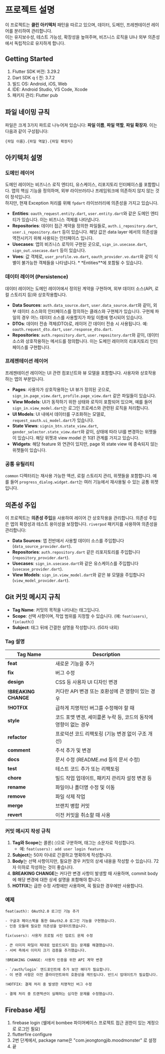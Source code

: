 # 프로젝트 설명

이 프로젝트는 **클린 아키텍처** 패턴을 따르고 있으며, 데이터, 도메인, 프레젠테이션 레이어를 분리하여 관리합니다.</br>
이는 유지보수성, 테스트 가능성, 확장성을 높여주며, 비즈니스 로직을 UI나 외부 의존성에서 독립적으로 유지하게 합니다.

## Getting Started

1. Flutter SDK 버전: 3.29.2
2. Dart SDK qㅓ전: 3.7.2
3. 빌드 OS: Android, iOS, Web
4. IDE: Android Studio, VS Code, Xcode
5. 패키지 관리: Flutter pub

## 파일 네이밍 규칙

파일은 크게 3가지 파트로 나누어져 있습니다: **파일 이름**, **파일 역할**, **파일 확장자**. 이는 다음과 같이 구성됩니다:

```
{파일 이름}.{파일 역할}.{파일 확장자}
```

## 아키텍처 설명

### 도메인 레이어

도메인 레이어는 비즈니스 로직 엔티티, 유스케이스, 리포지토리 인터페이스를 포함합니다. 앱의 핵심 기능을 정의하며, 외부 라이브러리나 프레임워크에 의존하지 않지 않는 것이
정석입니다.</br>
하지만, 현재 Exception 처리를 위해 `fpdart` 라이브러리에 의존성을 가지고 있습니다.

- **Entities**: `oauth_request.entity.dart`, `user.entity.dart`와 같은 도메인 엔티티가 있습니다. 이는 비즈니스 객체를
  나타냅니다.
- **Repositories**: 데이터 접근 계약을 정의한 파일들로, `auth.i_repository.dart`, `user.i_repository.dart` 등이 있습니다.
  해당 값은 data layer 에서의 의존성을 역전시키기 위해 사용되는 인터페이스 입니다.
- **Usecases**: 앱의 비즈니스 로직이 구현된 곳으로, `sign_in.usecase.dart`, `sign_out.usecase.dart` 등이 있습니다.
- **Voes**: 값 객체로, `user_profile.vo.dart`, `oauth_provider.vo.dart`와 같이 식별이 불가능한 객체들을 나타냅니다. *
  *Entities**에 포함될 수 있습니다.

### 데이터 레이어 (Persistence)

데이터 레이어는 도메인 레이어에서 정의된 계약을 구현하며, 외부 데이터 소스(API, 로컬 스토리지 등)와 상호작용합니다.

- **Data Sources**: `auth.data_source.dart`, `user.data_source.dart`와 같이, 외부 데이터 소스와의 인터페이스를 정의하는
  클래스와 구현체가 있습니다. 구현체 파일의 경우 어느 데이터 소스를 사용할지가 파일 이름에 명시되어 있습니다.
- **DTOs**: 데이터 전송 객체(DTO)로, 레이어 간 데이터 전송 시 사용됩니다. 예: `oauth.request_dto.dart`,
  `user.response_dto.dart`.
- **Repositories**: `auth.repository.dart`, `user.repository.dart`와 같이, 데이터 소스와 상호작용하는 메서드를 정의합니다.
  이는 도메인 레이어의 리포지토리 인터페이스를 구현합니다.

### 프레젠테이션 레이어

프레젠테이션 레이어는 UI 관련 컴포넌트와 뷰 모델을 포함합니다. 사용자와 상호작용하는 앱의 부분입니다.

- **Pages**: 사용자가 상호작용하는 UI 뷰가 정의된 곳으로, `sign_in.page_view.dart`, `profile.page_view.dart` 같은 파일들이
  있습니다.
- **View Models**: UI가 동작하기 위한 상태와 로직이 포함되어 있으며, 예를 들어 `sign_in.view_model.dart`는 로그인 프로세스와 관련된 로직을
  처리합니다.
- **UI Models**: UI 내에서 데이터를 구조화하는 모델로, `request_oauth.ui_model.dart`가 있습니다.
- **State Views**: `signin_btn.state_view.dart`, `gender_selector.state_view.dart`와 같이, 상태에 따라 UI를
  변경하는 위젯들이 있습니다. 해당 위젯과 view model 은 1대1 관계를 가지고 있습니다.
- **Widgets**: 해당 feature 와 연관이 있지만, page 와 state view 에 종속되지 않는 위젯들이 있습니다.

### 공통 유틸리티

`common` 디렉터리는 재사용 가능한 액션, 로컬 스토리지 관리, 위젯들을 포함합니다. 예를 들어 `progress_dialog.widget.dart`는 여러 기능에서 재사용될
수 있는 공통 위젯입니다.

## 의존성 주입

이 프로젝트는 **의존성 주입**을 사용하여 레이어 간 상호작용을 관리합니다. 의존성 주입은 앱의 확장성과 테스트 용이성을 보장합니다. `riverpod` 패키지를 사용하여
의존성을 관리합니다:

- **Data Sources**: 앱 전반에서 사용할 데이터 소스를 주입합니다 (`data_source_provider.dart`).
- **Repositories**: `auth.repository.dart` 같은 리포지토리를 주입합니다 (`repository_provider.dart`).
- **Usecases**: `sign_in.usecase.dart`와 같은 유스케이스를 주입합니다 (`usecase_provider.dart`).
- **View Models**: `sign_in.view_model.dart`와 같은 뷰 모델을 주입합니다 (`view_model_provider.dart`).

## Git 커밋 메시지 규칙

- **Tag Name**: 커밋의 목적을 나타내는 태그입니다.
- **Scope**: 선택 사항이며, 작업 범위를 지정할 수 있습니다. (예: `feat(users)`, `fix(auth)`)
- **Subject**: 태그 뒤에 간결한 설명을 작성합니다. (50자 내외)

### Tag 설명

| Tag Name             | Description                            |
|----------------------|----------------------------------------|
| **feat**             | 새로운 기능을 추가                             |
| **fix**              | 버그 수정                                  |
| **design**           | CSS 등 사용자 UI 디자인 변경                    |
| **!BREAKING CHANGE** | 커다란 API 변경 또는 호환성에 큰 영향이 있는 경우         |
| **!HOTFIX**          | 급하게 치명적인 버그를 수정해야 할 때                  |
| **style**            | 코드 포맷 변경, 세미콜론 누락 등, 코드의 동작에 영향이 없는 경우 |
| **refactor**         | 프로덕션 코드 리팩토링 (기능 변경 없이 구조 개선)          |
| **comment**          | 주석 추가 및 변경                             |
| **docs**             | 문서 수정 (README.md 등의 문서 수정)             |
| **test**             | 테스트 코드 추가 또는 리팩토링                      |
| **chore**            | 빌드 작업 업데이트, 패키지 관리자 설정 변경 등            |
| **rename**           | 파일이나 폴더명 수정 및 이동                       |
| **remove**           | 파일 삭제 작업                               |
| **merge**            | 브랜치 병합 커밋                              |
| **revert**           | 이전 커밋을 취소할 때 사용                        |

### 커밋 메시지 작성 규칙

1. **Tag와 Scope**는 콜론(`:`)으로 구분하며, 태그는 소문자로 작성합니다.
    - 예: `feat(users): add user login feature`
2. **Subject**는 50자 이내로 간결하고 명확하게 작성합니다.
3. **Body**는 선택 사항이지만, 필요한 경우 커밋의 상세 내용을 작성할 수 있습니다. 72자 이하로 작성하는 것이 좋습니다.
4. **BREAKING CHANGE**는 커다란 변경 사항이 발생할 때 사용하며, commit body에 해당 변경에 대한 상세 설명을 포함해야 합니다.
5. **HOTFIX**는 급한 수정 사항에만 사용하며, 꼭 필요한 경우에만 사용합니다.

### 예제

```text
feat(auth): OAuth2.0 로그인 기능 추가

- 구글과 페이스북을 통한 OAuth2.0 로그인 기능을 구현했습니다.
- 인증 모듈에 필요한 의존성을 업데이트했습니다.
```

```text
fix(users): 사용자 프로필 사진 업로드 문제 수정

- 큰 이미지 파일이 제대로 업로드되지 않는 문제를 해결했습니다.
- 서버 측에서 이미지 크기 검증을 추가했습니다.
```

```text
!BREAKING CHANGE: 사용자 인증을 위한 API 계약 변경

- `/auth/login` 엔드포인트에 추가 보안 헤더가 필요합니다.
- 이 변경 사항은 이전 클라이언트와의 호환성을 깨뜨립니다. 반드시 업데이트가 필요합니다.
```

```text
!HOTFIX: 결제 처리 중 발생한 치명적인 버그 수정

- 결제 처리 중 트랜잭션이 실패하는 심각한 문제를 수정했습니다.
```

## Firebase 세팅

1. firebase login (쉘에서 bombee 파이어베이스 프로젝트 접근 권한이 있는 계정으로 로그인 필요)
2. flutterfire configure
3. 2번 단계에서, package name은 "com.jeongtongjib.moodmonster" 로 설정
4. 끝